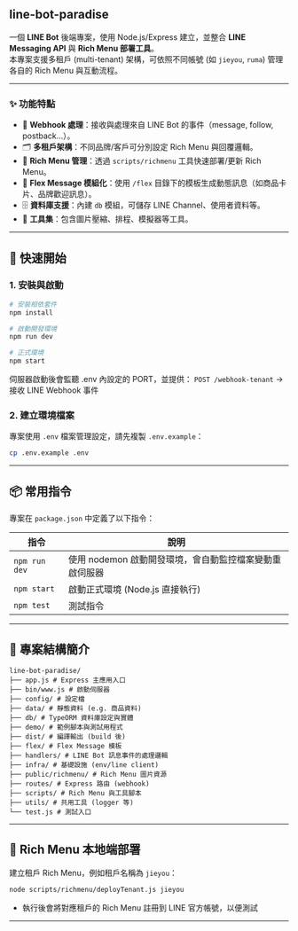 ## line-bot-paradise

一個 **LINE Bot** 後端專案，使用 Node.js/Express 建立，並整合 **LINE Messaging API** 與 **Rich Menu 部署工具**。  
本專案支援多租戶 (multi-tenant) 架構，可依照不同帳號 (如 `jieyou`, `ruma`) 管理各自的 Rich Menu 與互動流程。

---

### ✨ 功能特點
- 📩 **Webhook 處理**：接收與處理來自 LINE Bot 的事件（message, follow, postback...）。
- 🗂 **多租戶架構**：不同品牌/客戶可分別設定 Rich Menu 與回覆邏輯。
- 🎨 **Rich Menu 管理**：透過 `scripts/richmenu` 工具快速部署/更新 Rich Menu。
- 🧩 **Flex Message 模組化**：使用 `/flex` 目錄下的模板生成動態訊息（如商品卡片、品牌歡迎訊息）。
- 🗄 **資料庫支援**：內建 `db` 模組，可儲存 LINE Channel、使用者資料等。
- 🔧 **工具集**：包含圖片壓縮、排程、模擬器等工具。

---

## 🚀 快速開始

### 1. 安裝與啟動

```bash
# 安裝相依套件
npm install

# 啟動開發環境
npm run dev

# 正式環境
npm start
```

伺服器啟動後會監聽 .env 內設定的 PORT，並提供：
`POST /webhook-tenant` → 接收 LINE Webhook 事件

### 2. 建立環境檔案

專案使用 `.env` 檔案管理設定，請先複製 `.env.example`：

```bash
cp .env.example .env
```

---

## 📦 常用指令

專案在 `package.json` 中定義了以下指令：

| 指令                  | 說明                     |
| --------------------- | ------------------------ |
| `npm run dev`  | 使用 nodemon 啟動開發環境，會自動監控檔案變動重啟伺服器 |
| `npm start` | 啟動正式環境 (Node.js 直接執行)         |
| `npm test` | 測試指令           |

---

## 🧹 專案結構簡介

```
line-bot-paradise/
├── app.js # Express 主應用入口
├── bin/www.js # 啟動伺服器
├── config/ # 設定檔
├── data/ # 靜態資料 (e.g. 商品資料)
├── db/ # TypeORM 資料庫設定與實體
├── demo/ # 範例腳本與測試用程式
├── dist/ # 編譯輸出 (build 後)
├── flex/ # Flex Message 模板
├── handlers/ # LINE Bot 訊息事件的處理邏輯
├── infra/ # 基礎設施 (env/line client)
├── public/richmenu/ # Rich Menu 圖片資源
├── routes/ # Express 路由 (webhook)
├── scripts/ # Rich Menu 與工具腳本
├── utils/ # 共用工具 (logger 等)
└── test.js # 測試入口

```

---

## 🎨 Rich Menu 本地端部署

建立租戶 Rich Menu，例如租戶名稱為 `jieyou`：

```bash
node scripts/richmenu/deployTenant.js jieyou
```

- 執行後會將對應租戶的 Rich Menu 註冊到 LINE 官方帳號，以便測試

---